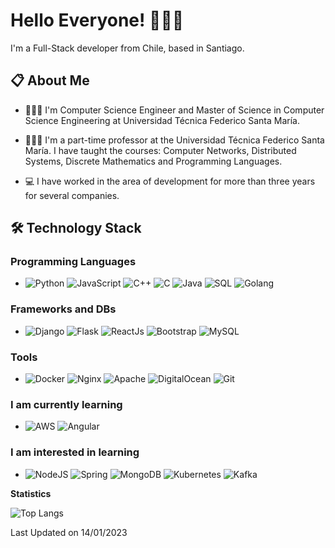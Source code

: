 # Hello Everyone! 👨🏽‍💻

I'm a Full-Stack developer from Chile, based in Santiago.

## 📋 About Me

- 🧑🏻‍🎓 I'm Computer Science Engineer and Master of Science in Computer Science Engineering at Universidad Técnica Federico Santa María.

- 🧑🏻‍🏫 I'm a part-time professor at the Universidad Técnica Federico Santa María. I have taught the courses: Computer Networks, Distributed Systems, Discrete Mathematics and Programming Languages.

- 💻 I have worked in the area of development for more than three years for several companies.

## 🛠 Technology Stack

### Programming Languages

- ![Python](https://img.shields.io/badge/-Python-000?&logo=Python)
  ![JavaScript](https://img.shields.io/badge/-JavaScript-000?&logo=JavaScript)
  ![C++](https://img.shields.io/badge/-C++-000?&logo=c%2b%2b&logoColor=00599C)
  ![C](https://img.shields.io/badge/-C-000?&logo=C)
  ![Java](https://img.shields.io/badge/-Java-000?&logo=Java&logoColor=007396)
  ![SQL](https://img.shields.io/badge/-SQL-000?&logo=MySQL)
  ![Golang](https://img.shields.io/badge/-Go-000?&logo=Go)

### Frameworks and DBs

- ![Django](https://img.shields.io/badge/-Django-000?&logo=Django&logoColor=darkgreen) ![Flask](https://img.shields.io/badge/-Flask-000000?style=flat-square&logo=Flask&logoColor=ffffff) ![ReactJs](https://img.shields.io/badge/-ReactJs-000?&logo=REACT) ![Bootstrap](https://img.shields.io/badge/-Bootstrap-000?&logo=Bootstrap) ![MySQL](https://img.shields.io/badge/-MySQL-000?&logo=Mysql)

### Tools

- ![Docker](https://img.shields.io/badge/-Docker-000?style=flat-square&logo=docker) ![Nginx](https://img.shields.io/badge/-Nginx-000?style=flat-square&logo=nginx&logoColor=green) ![Apache](https://img.shields.io/badge/-Apache-000?style=flat-square&logo=apache&logoColor=purple) ![DigitalOcean](https://img.shields.io/badge/-DigitalOcean-000?style=flat-square&logo=DigitalOcean) ![Git](https://img.shields.io/badge/-Git-000?style=flat-square&logo=git)

### I am currently learning

- ![AWS](https://img.shields.io/badge/AWS-000?style=flat-square&logo=amazon-aws&logoColor=orange) ![Angular](https://img.shields.io/badge/Angular-000?style=flat-square&logo=angular&logoColor=red)

### I am interested in learning

- ![NodeJS](https://img.shields.io/badge/node.js-000?style=flat-square&logo=node.js) ![Spring](https://img.shields.io/badge/spring-000.svg?style=flat-square&logo=spring&logoColor=green) ![MongoDB](https://img.shields.io/badge/-MongoDB-000?style=flat-square&logo=MongoDB&logoColor=green) ![Kubernetes](https://img.shields.io/badge/-Kubernetes-000?style=flat-square&logo=Kubernetes&logoColor=yellow) ![Kafka](https://img.shields.io/badge/-Kafka-000000?style=flat-square&logo=apachekafka&logoColor=ffffff)

**Statistics**

![Top Langs](https://github-readme-stats.vercel.app/api/top-langs/?username=Jor-Diaz)

Last Updated on 14/01/2023

<!--
**Jor-Diaz/Jor-Diaz** is a ✨ _special_ ✨ repository because its `README.md` (this file) appears on your GitHub profile.

Here are some ideas to get you started:

- 🔭 I’m currently working on ...
- 🌱 I’m currently learning ...
- 👯 I’m looking to collaborate on ...
- 🤔 I’m looking for help with ...
- 💬 Ask me about ...
- 📫 How to reach me: ...
- 😄 Pronouns: ...
- ⚡ Fun fact: ...
-->
